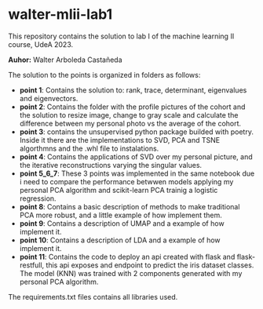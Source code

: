 # walter-mlii-lab1
This repository contains the solution to lab I of the machine learning II course, UdeA 2023.

**Auhor:** Walter Arboleda Castañeda

The solution to the points is organized in folders as follows:

- **point 1**: Contains the solution to: rank, trace, determinant, eigenvalues and eigenvectors.
- **point 2**: Contains the folder with the profile pictures of the cohort and the solution to resize image, change to gray scale and calculate the difference between my personal photo vs the average of the cohort.
- **point 3**: contains the unsupervised python package builded with poetry. Inside it there are the implementations to SVD, PCA and TSNE algorthmns and the .whl file to instalations.
- **point 4**: Contains the applications of SVD over my personal picture, and the iterative reconstructions varying the singular values.
- **point 5_6_7**: These 3 points was implemented in the same notebook due i need to compare the performance betwwen models applying my personal PCA algorithm and scikit-learn PCA trainig a logistic regression.
- **point 8**: Contains a basic description of methods to make traditional PCA more robust, and a little example of how implement them.
- **point 9**: Contains a description of UMAP and a example of how implement it.
- **point 10**: Contains a description of LDA and a example of how implement it.
- **point 11**: Contains the code to deploy an api created with flask and flask-restfull, this api exposes and endpoint to predict the iris dataset classes. The model (KNN) was trained with 2 components generated with my personal PCA algorithm.

The requirements.txt files contains all libraries used.